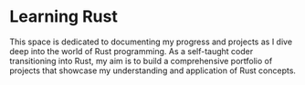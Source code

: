 # Learning Rust
This space is dedicated to documenting my progress and projects as I dive deep into the world of Rust programming. As a self-taught coder transitioning into Rust, my aim is to build a comprehensive portfolio of projects that showcase my understanding and application of Rust concepts.
